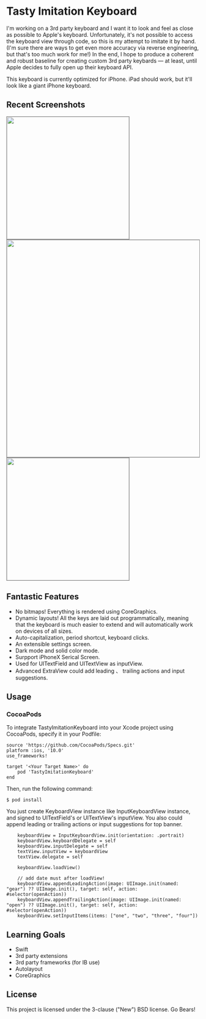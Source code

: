 # Tasty Imitation Keyboard

I'm working on a 3rd party keyboard and I want it to look and feel as close as possible to Apple's keyboard. Unfortunately, it's not possible to access the keyboard view through code, so this is my attempt to imitate it by hand. (I'm sure there are ways to get even more accuracy via reverse engineering, but that's too much work for me!) In the end, I hope to produce a coherent and robust baseline for creating custom 3rd party keybards — at least, until Apple decides to fully open up their keyboard API.

This keyboard is currently optimized for iPhone. iPad should work, but it'll look like a giant iPhone keyboard.

## Recent Screenshots

<img style="border: gray 1px solid;" width="320px" src="./Screenshot-Portrait.png"></img>
<img style="border: gray 1px solid;" width="568px" src="./Screenshot-Landscape.png"></img>
<img style="border: gray 1px solid;" width="320px" src="./Settings-Portrait.png"></img>

## Fantastic Features

* No bitmaps! Everything is rendered using CoreGraphics.
* Dynamic layouts! All the keys are laid out programmatically, meaning that the keyboard is much easier to extend and will automatically work on devices of all sizes.
* Auto-capitalization, period shortcut, keyboard clicks.
* An extensible settings screen.
* Dark mode and solid color mode.
* Surpport iPhoneX Serical Screen.
* Used for UITextField and UITextView as inputView.
* Advanced ExtraView could add leading 、 trailing actions and input suggestions. 

## Usage

### CocoaPods

To integrate TastyImitationKeyboard into your Xcode project using CocoaPods, specify it in your Podfile:

```
source 'https://github.com/CocoaPods/Specs.git'
platform :ios, '10.0'
use_frameworks!

target '<Your Target Name>' do
    pod 'TastyImitationKeyboard'
end
```
Then, run the following command:

```
$ pod install
```
You just create KeyboardView instance like InputKeyboardView instance, and signed to UITextField's or UITextView's inputView. You also could append leading or trailing actions or input suggestions for top banner.

```
    keyboardView = InputKeyboardView.init(orientation: .portrait)
    keyboardView.keyboardDelegate = self
    keyboardView.inputDelegate = self
    textView.inputView = keyboardView
    textView.delegate = self
    
    keyboardView.loadView()
    
    // add date must after loadView!
    keyboardView.appendLeadingAction(image: UIImage.init(named: "gear") ?? UIImage.init(), target: self, action: #selector(openAction))
    keyboardView.appendTrailingAction(image: UIImage.init(named: "open") ?? UIImage.init(), target: self, action: #selector(openAction))
    keyboardView.setInputItems(items: ["one", "two", "three", "four"])
```

## Learning Goals

* Swift
* 3rd party extensions
* 3rd party frameworks (for IB use)
* Autolayout
* CoreGraphics

## License

This project is licensed under the 3-clause ("New") BSD license. Go Bears!
